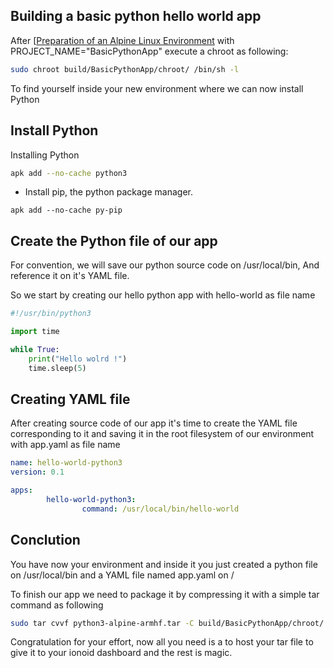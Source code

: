 ## Building a basic python hello world app

After [[Preparation of an Alpine Linux Environment](/apps/build/step-by-step-basic-environment?id=building-a-basic-runtime-based-on-alpine-linux-quickly) with PROJECT_NAME="BasicPythonApp" 
execute a chroot as following:

```bash
sudo chroot build/BasicPythonApp/chroot/ /bin/sh -l
```

To find yourself inside your new environment where we can now install Python

## Install Python

Installing Python

```bash 
apk add --no-cache python3
```
  - Install pip, the python package manager.

```
apk add --no-cache py-pip
```

## Create the Python file of our app

For convention, we will save our python source code on /usr/local/bin,
And reference it on it's YAML file.

So we start by creating our hello python app with hello-world as file name

```python
#!/usr/bin/python3

import time 

while True:
	print("Hello wolrd !")
	time.sleep(5)

```

## Creating YAML file

After creating source code of our app it's time to create the YAML file 
corresponding to it and saving it in the root filesystem of our environment 
with app.yaml as file name

```yaml
name: hello-world-python3
version: 0.1

apps:
        hello-world-python3:
                command: /usr/local/bin/hello-world

```
## Conclution

You have now your environment and inside it you just created a python file on /usr/local/bin
and a YAML file named app.yaml on / 

To finish our app we need to package it by compressing it with a simple tar command as following

```bash
sudo tar cvvf python3-alpine-armhf.tar -C build/BasicPythonApp/chroot/ .
```

Congratulation for your effort, now all you need is a to host your tar file to give it to your ionoid dashboard
and the rest is magic.